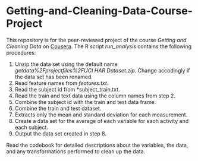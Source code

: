 # Getting-and-Cleaning-Data-Course-Project
This repository is for the peer-reviewed project of the course *Getting and Cleaning Data* on [Cousera](https://www.coursera.org/learn/data-cleaning).
The R script *run_analysis* contains the following procedures:

1. Unzip the data set using the default name *getdata%2Fprojectfiles%2FUCI HAR Dataset.zip*. Change accodingly if the data set has been renamed.
2. Read feature names from *features.txt*.
3. Read the subject id from *subject_train.txt.
4. Read the train and text data using the column names from step 2.
5. Combine the subject id with the train and test data frame.
6. Combine the train and test dataset.
7. Extracts only the mean and standard deviation for each measurement.
8. Create a data set for the average of each variable for each activity and each subject.
9. Output the data set created in step 8.

Read the codebook for detailed descriptions about the variables, the data, and any transformations performed to clean up the data.
